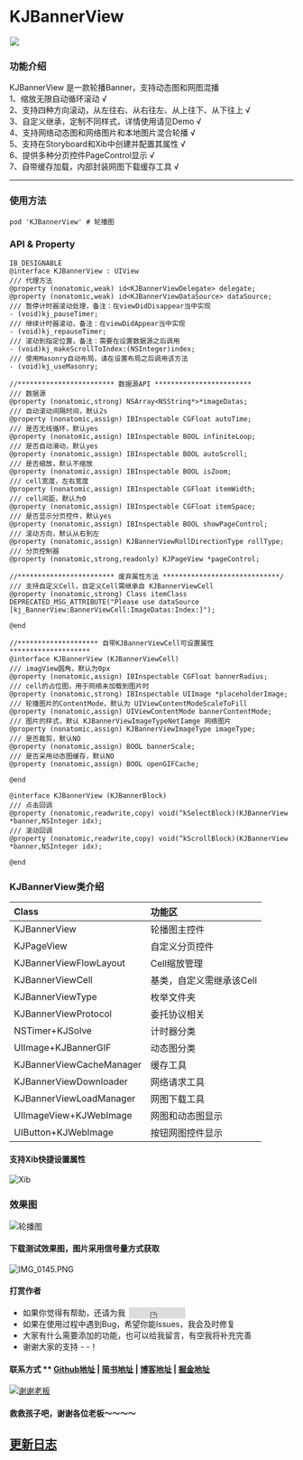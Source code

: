 # KJBannerView

<p align="left">
<img src="https://p3-juejin.byteimg.com/tos-cn-i-k3u1fbpfcp/1daa64e6ce7f4bed94ba147a8380a2ae~tplv-k3u1fbpfcp-zoom-1.image" width="" hspace="1px">
</p>

### 功能介绍
KJBannerView 是一款轮播Banner，支持动态图和网图混播  
1、缩放无限自动循环滚动  √    
2、支持四种方向滚动，从左往右、从右往左、从上往下、从下往上  √  
3、自定义继承，定制不同样式，详情使用请见Demo  √  
4、支持网络动态图和网络图片和本地图片混合轮播  √  
5、支持在Storyboard和Xib中创建并配置其属性  √  
6、提供多种分页控件PageControl显示  √  
7、自带缓存加载，内部封装网图下载缓存工具  √  

----------------------------------------

### 使用方法
```
pod 'KJBannerView' # 轮播图 
```

### API & Property
```
IB_DESIGNABLE
@interface KJBannerView : UIView
/// 代理方法
@property (nonatomic,weak) id<KJBannerViewDelegate> delegate;
@property (nonatomic,weak) id<KJBannerViewDataSource> dataSource;
/// 暂停计时器滚动处理，备注：在viewDidDisappear当中实现
- (void)kj_pauseTimer;
/// 继续计时器滚动，备注：在viewDidAppear当中实现
- (void)kj_repauseTimer;
/// 滚动到指定位置，备注：需要在设置数据源之后调用
- (void)kj_makeScrollToIndex:(NSInteger)index;
/// 使用Masonry自动布局，请在设置布局之后调用该方法
- (void)kj_useMasonry;

//************************ 数据源API ************************
/// 数据源
@property (nonatomic,strong) NSArray<NSString*>*imageDatas;
/// 自动滚动间隔时间，默认2s
@property (nonatomic,assign) IBInspectable CGFloat autoTime;
/// 是否无线循环，默认yes
@property (nonatomic,assign) IBInspectable BOOL infiniteLoop;
/// 是否自动滑动，默认yes
@property (nonatomic,assign) IBInspectable BOOL autoScroll;
/// 是否缩放，默认不缩放
@property (nonatomic,assign) IBInspectable BOOL isZoom;
/// cell宽度，左右宽度
@property (nonatomic,assign) IBInspectable CGFloat itemWidth;
/// cell间距，默认为0
@property (nonatomic,assign) IBInspectable CGFloat itemSpace;
/// 是否显示分页控件，默认yes
@property (nonatomic,assign) IBInspectable BOOL showPageControl;
/// 滚动方向，默认从右到左
@property (nonatomic,assign) KJBannerViewRollDirectionType rollType;
/// 分页控制器
@property (nonatomic,strong,readonly) KJPageView *pageControl;

//************************ 废弃属性方法 *****************************/
/// 支持自定义Cell，自定义Cell需继承自 KJBannerViewCell
@property (nonatomic,strong) Class itemClass DEPRECATED_MSG_ATTRIBUTE("Please use dataSource [kj_BannerView:BannerViewCell:ImageDatas:Index:]");

@end

//******************** 自带KJBannerViewCell可设置属性 ********************
@interface KJBannerView (KJBannerViewCell)
/// imagView圆角，默认为0px
@property (nonatomic,assign) IBInspectable CGFloat bannerRadius;
/// cell的占位图，用于网络未加载到图片时
@property (nonatomic,strong) IBInspectable UIImage *placeholderImage;
/// 轮播图片的ContentMode，默认为 UIViewContentModeScaleToFill
@property (nonatomic,assign) UIViewContentMode bannerContentMode;
/// 图片的样式，默认 KJBannerViewImageTypeNetIamge 网络图片
@property (nonatomic,assign) KJBannerViewImageType imageType;
/// 是否裁剪，默认NO
@property (nonatomic,assign) BOOL bannerScale;
/// 是否采用动态图缓存，默认NO
@property (nonatomic,assign) BOOL openGIFCache;

@end

@interface KJBannerView (KJBannerBlock)
/// 点击回调
@property (nonatomic,readwrite,copy) void(^kSelectBlock)(KJBannerView *banner,NSInteger idx);
/// 滚动回调
@property (nonatomic,readwrite,copy) void(^kScrollBlock)(KJBannerView *banner,NSInteger idx);

@end
```

### KJBannerView类介绍
| Class | 功能区 |
| :--- | :--- |
| KJBannerView | 轮播图主控件 |
| KJPageView | 自定义分页控件 |
| KJBannerViewFlowLayout | Cell缩放管理 |
| KJBannerViewCell | 基类，自定义需继承该Cell |
| KJBannerViewType | 枚举文件夹 |
| KJBannerViewProtocol | 委托协议相关 |
| NSTimer+KJSolve | 计时器分类 |
| UIImage+KJBannerGIF | 动态图分类 |
| KJBannerViewCacheManager | 缓存工具 |
| KJBannerViewDownloader | 网络请求工具 |
| KJBannerViewLoadManager | 网图下载工具 |
| UIImageView+KJWebImage | 网图和动态图显示 |
| UIButton+KJWebImage | 按钮网图控件显示 |

#### 支持Xib快捷设置属性
![Xib](https://upload-images.jianshu.io/upload_images/1933747-0c4b715868e47746.png?imageMogr2/auto-orient/strip%7CimageView2/2/w/666)

### 效果图
![轮播图](https://upload-images.jianshu.io/upload_images/1933747-2e51515ae91af6d4.png?imageMogr2/auto-orient/strip%7CimageView2/2/w/666)

#### 下载测试效果图，图片采用信号量方式获取
![IMG_0145.PNG](https://upload-images.jianshu.io/upload_images/1933747-ea228edad91a2dcd.PNG?imageMogr2/auto-orient/strip%7CimageView2/2/w/666)


#### <a id="打赏作者"></a>打赏作者
<!--user:用户名 repo:仓库名字 type:star count:数量-->
* 如果你觉得有帮助，还请为我 <iframe
style="margin-left: 2px; margin-bottom:-5px;"
frameborder="0" scrolling="0" width="100px" height="20px"
src="https://ghbtns.com/github-btn.html?user=yangKJ&repo=KJBannerViewDemo&type=star&count=true" ></iframe>   
* 如果在使用过程中遇到Bug，希望你能Issues，我会及时修复  
* 大家有什么需要添加的功能，也可以给我留言，有空我将补充完善  
* 谢谢大家的支持 - -！  

#### 联系方式 ** [Github地址](https://github.com/yangKJ) | [简书地址](https://www.jianshu.com/u/c84c00476ab6) | [博客地址](https://blog.csdn.net/qq_34534179) | [掘金地址](https://juejin.cn/user/1987535102554472/posts)

[![谢谢老板](https://upload-images.jianshu.io/upload_images/1933747-879572df848f758a.png?imageMogr2/auto-orient/strip%7CimageView2/2/w/1240)](https://github.com/yangKJ/KJBannerViewDemo)

#### 救救孩子吧，谢谢各位老板～～～～

## <a id="更新日志"></a>[更新日志](https://github.com/yangKJ/KJBannerViewDemo/blob/master/CHANGELOG.md)
